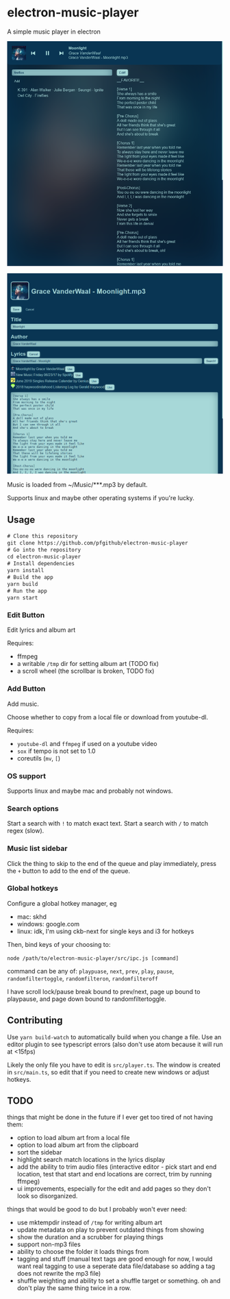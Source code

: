 # electron-music-player

A simple music player in electron

![screenshot](.github/demo-2020-08-26.png)

![screenshot](.github/demo-edit-2020-07-30.png)

Music is loaded from ~/Music/\*\*\*.mp3 by default.

Supports linux and maybe other operating systems if you're lucky.

## Usage

```
# Clone this repository
git clone https://github.com/pfgithub/electron-music-player
# Go into the repository
cd electron-music-player
# Install dependencies
yarn install
# Build the app
yarn build
# Run the app
yarn start
```

### Edit Button

Edit lyrics and album art

Requires:

- ffmpeg
- a writable `/tmp` dir for setting album art (TODO fix)
- a scroll wheel (the scrollbar is broken, TODO fix)

### Add Button

Add music.

Choose whether to copy from a local file or download from youtube-dl.

Requires:

- `youtube-dl` and `ffmpeg` if used on a youtube video
- `sox` if tempo is not set to 1.0
- coreutils (`mv`, `[`)

### OS support

Supports linux and maybe mac and probably not windows.

### Search options

Start a search with `!` to match exact text. Start a search with `/` to match regex (slow).

### Music list sidebar

Click the thing to skip to the end of the queue and play immediately, press the `+` button to add to the end of the queue.

### Global hotkeys

Configure a global hotkey manager, eg

- mac: skhd
- windows: google.com
- linux: idk, I'm using ckb-next for single keys and i3 for hotkeys

Then, bind keys of your choosing to:

`node /path/to/electron-music-player/src/ipc.js [command]`

command can be any of: `playpuase`, `next`, `prev`, `play`, `pause`, `randomfiltertoggle`, `randomfilteron`, `randomfilteroff`

I have scroll lock/pause break bound to prev/next, page up bound to playpause, and page down bound to randomfiltertoggle.

## Contributing

Use `yarn build-watch` to automatically build when you change a file. Use an editor plugin to see typescript errors (also don't use atom because it will run at <15fps)

Likely the only file you have to edit is `src/player.ts`. The window is created in `src/main.ts`, so edit that if you need to create new windows or adjust hotkeys.

## TODO

things that might be done in the future if I ever get too tired of not having them:

- option to load album art from a local file
- option to load album art from the clipboard
- sort the sidebar
- highlight search match locations in the lyrics display
- add the ability to trim audio files (interactive editor - pick start and end location, test that start and end locations are correct, trim by running ffmpeg)
- ui improvements, especially for the edit and add pages so they don't look so disorganized.

things that would be good to do but I probably won't ever need:

- use mktempdir instead of `/tmp` for writing album art
- update metadata on play to prevent outdated things from showing
- show the duration and a scrubber for playing things
- support non-mp3 files
- ability to choose the folder it loads things from
- tagging and stuff (manual text tags are good enough for now, I would want real tagging to use a seperate data file/database so adding a tag does not rewrite the mp3 file)
- shuffle weighting and ability to set a shuffle target or something. oh and don't play the same thing twice in a row.
